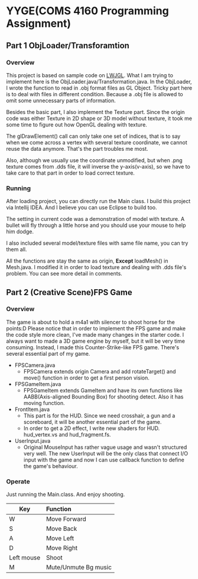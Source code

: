 YYGE(COMS 4160 Programming Assignment)
====

## Part 1 ObjLoader/Transforamtion

### Overview
This project is based on sample code on [LWJGL](https://github.com/lwjglgamedev/lwjglbook/tree/master/chapter07). What I am trying to implement here is the ObjLoader.java/Transformation.java. In the ObjLoader, I wrote the function to read in .obj format files as GL Object. Tricky part here is to deal with files in different condition. Because a .obj file is allowed to omit some unnecessary parts of information.

Besides the basic part, I also implement the Texture part. Since the origin code was either Texture in 2D shape or 3D model without texture, it took me some time to figure out how OpenGL dealing with texture. 

The glDrawElement() call can only take one set of indices, that is to say when we come across a vertex with several texture coordinate, we cannot reuse the data anymore. That's the part troubles me most. 

Also, although we usually use the coordinate unmodified, but when .png texture comes from .dds file, it will inverse the y-axis(v-axis), so we have to take care to that part in order to load correct texture.  

### Running
After loading project, you can directly run the Main class. I build this project via Intellij IDEA. And I believe you can use Eclipse to build too.
 
The setting in current code was a demonstration of model with texture. A bullet will fly through a little horse and you should use your mouse to help him dodge.

I also included several model/texture files with same file name, you can try them all. 

All the functions are stay the same as origin, **Except** loadMesh() in Mesh.java. I modified it in order to load texture and dealing with .dds file's problem. You can see more detail in comments. 

## Part 2 (Creative Scene)FPS Game

### Overview

The game is about to hold a m4a1 with silencer to shoot horse for the points:D Please notice that in order to implement the FPS game and make the code style more clean, I've made many changes in 
the starter code. I always want to made a 3D game engine by myself, but it will be very time consuming. Instead, I made this Counter-Strike-like FPS game. There's several essential part of my game.

- FPSCamera.java
	- FPSCamera extends origin Camera and add rotateTarget() and move() function in order to get a first person vision.
- FPSGameItem.java
	- FPSGameItem extends GameItem and have its own functions like AABB(Axis-aligned Bounding Box) for shooting detect. Also it has moving function.
- FrontItem.java
	- This part is for the HUD. Since we need crosshair, a gun and a scoreboard, it will be another essential part of the game. 
	- In order to get a 2D effect, I write new shaders for HUD. hud\_vertex.vs and hud\_fragment.fs.
- UserInput.java
	- Original MouseInput has rather vague usage and wasn't structured very well. The new UserInput will be the only class that connect I/O input with the game and now I can use callback function to define the game's behaviour.

### Operate
Just running the Main.class. And enjoy shooting. 

| Key | Function    |
| --- |:----------- |
|  W  | Move Forward|
|  S  | Move Back   |
|  A  | Move Left   |
|  D  | Move Right  |
|Left mouse| Shoot  |
|  M  | Mute/Unmute Bg music|


